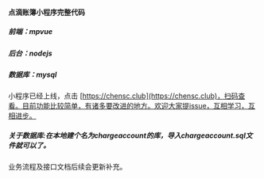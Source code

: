 #### 点滴账簿小程序完整代码
##### 前端：mpvue
##### 后台：nodejs
##### 数据库：mysql

小程序已经上线，点击 [https://chensc.club](https://chensc.club)，扫码查看。目前功能比较简单，有诸多要改进的地方。欢迎大家提issue，互相学习，互相进步。

##### 关于数据库:在本地建个名为chargeaccount的库，导入chargeaccount.sql文件就可以了。

业务流程及接口文档后续会更新补充。
